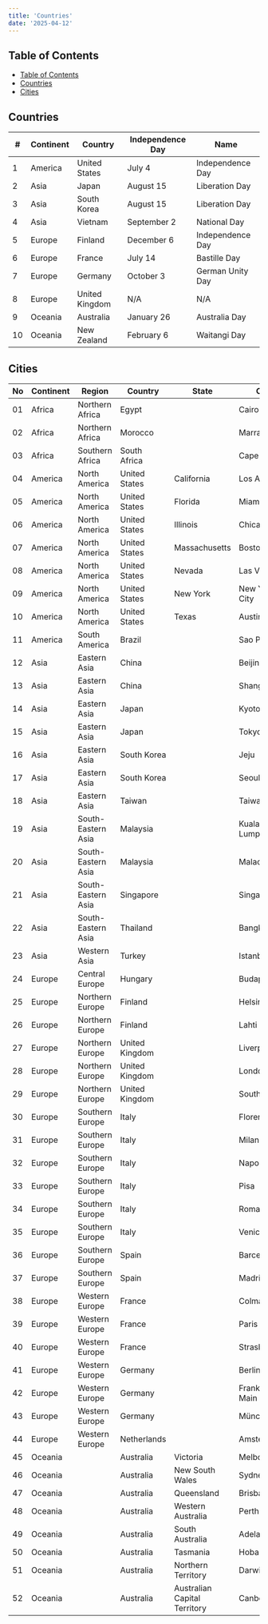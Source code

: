 ```yaml
---
title: 'Countries'
date: '2025-04-12'
---
```


## Table of Contents

- [Table of Contents](#table-of-contents)
- [Countries](#countries)
- [Cities](#cities)

## Countries

| #   | Continent | Country        | Independence Day | Name             |
| --- | --------- | -------------- | ---------------- | ---------------- |
| 1   | America   | United States  | July 4           | Independence Day |
| 2   | Asia      | Japan          | August 15        | Liberation Day   |
| 3   | Asia      | South Korea    | August 15        | Liberation Day   |
| 4   | Asia      | Vietnam        | September 2      | National Day     |
| 5   | Europe    | Finland        | December 6       | Independence Day |
| 6   | Europe    | France         | July 14          | Bastille Day     |
| 7   | Europe    | Germany        | October 3        | German Unity Day |
| 8   | Europe    | United Kingdom | N/A              | N/A              |
| 9   | Oceania   | Australia      | January 26       | Australia Day    |
| 10  | Oceania   | New Zealand    | February 6       | Waitangi Day     |

## Cities

| No  | Continent | Region             | Country        | State                        | City              | Status   |
| --- | --------- | ------------------ | -------------- | ---------------------------- | ----------------- | -------- |
| 01  | Africa    | Northern Africa    | Egypt          |                              | Cairo             | Wishlist |
| 02  | Africa    | Northern Africa    | Morocco        |                              | Marrakech         | Wishlist |
| 03  | Africa    | Southern Africa    | South Africa   |                              | Cape Town         | Wishlist |
| 04  | America   | North America      | United States  | California                   | Los Angeles       | Wishlist |
| 05  | America   | North America      | United States  | Florida                      | Miami             | Wishlist |
| 06  | America   | North America      | United States  | Illinois                     | Chicago           | Wishlist |
| 07  | America   | North America      | United States  | Massachusetts                | Boston            | Wishlist |
| 08  | America   | North America      | United States  | Nevada                       | Las Vegas         | Wishlist |
| 09  | America   | North America      | United States  | New York                     | New York City     | Wishlist |
| 10  | America   | North America      | United States  | Texas                        | Austin            | Wishlist |
| 11  | America   | South America      | Brazil         |                              | Sao Paolo         | Wishlist |
| 12  | Asia      | Eastern Asia       | China          |                              | Beijing           | Wishlist |
| 13  | Asia      | Eastern Asia       | China          |                              | Shanghai          | Wishlist |
| 14  | Asia      | Eastern Asia       | Japan          |                              | Kyoto             | Wishlist |
| 15  | Asia      | Eastern Asia       | Japan          |                              | Tokyo             | Wishlist |
| 16  | Asia      | Eastern Asia       | South Korea    |                              | Jeju              | Wishlist |
| 17  | Asia      | Eastern Asia       | South Korea    |                              | Seoul             | Wishlist |
| 18  | Asia      | Eastern Asia       | Taiwan         |                              | Taiwan            | Wishlist |
| 19  | Asia      | South-Eastern Asia | Malaysia       |                              | Kuala Lumpur      | Visited  |
| 20  | Asia      | South-Eastern Asia | Malaysia       |                              | Malacca           | Visited  |
| 21  | Asia      | South-Eastern Asia | Singapore      |                              | Singapore         | Visited  |
| 22  | Asia      | South-Eastern Asia | Thailand       |                              | Bangkok           | Visited  |
| 23  | Asia      | Western Asia       | Turkey         |                              | Istanbul          | Wishlist |
| 24  | Europe    | Central Europe     | Hungary        |                              | Budapest          | Visited  |
| 25  | Europe    | Northern Europe    | Finland        |                              | Helsinki          | Lived    |
| 26  | Europe    | Northern Europe    | Finland        |                              | Lahti             | Lived    |
| 27  | Europe    | Northern Europe    | United Kingdom |                              | Liverpool         | Wishlist |
| 28  | Europe    | Northern Europe    | United Kingdom |                              | London            | Visited  |
| 29  | Europe    | Northern Europe    | United Kingdom |                              | Southampton       | Visited  |
| 30  | Europe    | Southern Europe    | Italy          |                              | Florence          | Visited  |
| 31  | Europe    | Southern Europe    | Italy          |                              | Milan             | Wishlist |
| 32  | Europe    | Southern Europe    | Italy          |                              | Napoli            | Wishlist |
| 33  | Europe    | Southern Europe    | Italy          |                              | Pisa              | Visited  |
| 34  | Europe    | Southern Europe    | Italy          |                              | Roma              | Visited  |
| 35  | Europe    | Southern Europe    | Italy          |                              | Venice            | Visited  |
| 36  | Europe    | Southern Europe    | Spain          |                              | Barcelona         | Wishlist |
| 37  | Europe    | Southern Europe    | Spain          |                              | Madrid            | Wishlist |
| 38  | Europe    | Western Europe     | France         |                              | Colmar            | Visited  |
| 39  | Europe    | Western Europe     | France         |                              | Paris             | Wishlist |
| 40  | Europe    | Western Europe     | France         |                              | Strasbourg        | Visited  |
| 41  | Europe    | Western Europe     | Germany        |                              | Berlin            | Visited  |
| 42  | Europe    | Western Europe     | Germany        |                              | Frankfurt am Main | Lived    |
| 43  | Europe    | Western Europe     | Germany        |                              | München           | Visited  |
| 44  | Europe    | Western Europe     | Netherlands    |                              | Amsterdam         | Wishlist |
| 45  | Oceania   |                    | Australia      | Victoria                     | Melbourne         | Visited  |
| 46  | Oceania   |                    | Australia      | New South Wales              | Sydney            | Visited  |
| 47  | Oceania   |                    | Australia      | Queensland                   | Brisbane          | Wishlist |
| 48  | Oceania   |                    | Australia      | Western Australia            | Perth             | Wishlist |
| 49  | Oceania   |                    | Australia      | South Australia              | Adelaide          | Wishlist |
| 50  | Oceania   |                    | Australia      | Tasmania                     | Hobart            | Wishlist |
| 51  | Oceania   |                    | Australia      | Northern Territory           | Darwin            | Wishlist |
| 52  | Oceania   |                    | Australia      | Australian Capital Territory | Canberra          | Wishlist |
